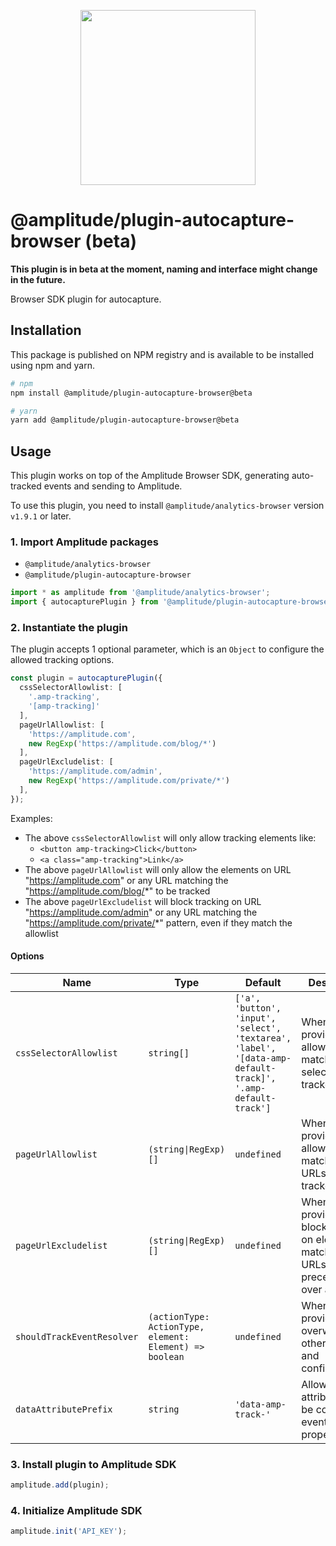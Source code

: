 <p align="center">
  <a href="https://amplitude.com" target="_blank" align="center">
    <img src="https://static.amplitude.com/lightning/46c85bfd91905de8047f1ee65c7c93d6fa9ee6ea/static/media/amplitude-logo-with-text.4fb9e463.svg" width="280">
  </a>
  <br />
</p>

# @amplitude/plugin-autocapture-browser (beta)
**This plugin is in beta at the moment, naming and interface might change in the future.**

Browser SDK plugin for autocapture.

## Installation

This package is published on NPM registry and is available to be installed using npm and yarn.

```sh
# npm
npm install @amplitude/plugin-autocapture-browser@beta

# yarn
yarn add @amplitude/plugin-autocapture-browser@beta
```

## Usage

This plugin works on top of the Amplitude Browser SDK, generating auto-tracked events and sending to Amplitude.

To use this plugin, you need to install `@amplitude/analytics-browser` version `v1.9.1` or later.

### 1. Import Amplitude packages

* `@amplitude/analytics-browser`
* `@amplitude/plugin-autocapture-browser`

```typescript
import * as amplitude from '@amplitude/analytics-browser';
import { autocapturePlugin } from '@amplitude/plugin-autocapture-browser';
```

### 2. Instantiate the plugin

The plugin accepts 1 optional parameter, which is an `Object` to configure the allowed tracking options.

```typescript
const plugin = autocapturePlugin({
  cssSelectorAllowlist: [
    '.amp-tracking',
    '[amp-tracking]'
  ],
  pageUrlAllowlist: [
    'https://amplitude.com',
    new RegExp('https://amplitude.com/blog/*')
  ],
  pageUrlExcludelist: [
    'https://amplitude.com/admin',
    new RegExp('https://amplitude.com/private/*')
  ],
});
```

Examples:
- The above `cssSelectorAllowlist` will only allow tracking elements like:
    - `<button amp-tracking>Click</button>`
    - `<a class="amp-tracking">Link</a>`
- The above `pageUrlAllowlist` will only allow the elements on URL "https://amplitude.com" or any URL matching the "https://amplitude.com/blog/*" to be tracked
- The above `pageUrlExcludelist` will block tracking on URL "https://amplitude.com/admin" or any URL matching the "https://amplitude.com/private/*" pattern, even if they match the allowlist

#### Options

|Name|Type|Default|Description|
|-|-|-|-|
|`cssSelectorAllowlist`|`string[]`|`['a', 'button', 'input', 'select', 'textarea', 'label', '[data-amp-default-track]', '.amp-default-track']`| When provided, only allow elements matching any selector to be tracked. |
|`pageUrlAllowlist`|`(string\|RegExp)[]`|`undefined`| When provided, only allow elements matching URLs to be tracked. |
|`pageUrlExcludelist`|`(string\|RegExp)[]`|`undefined`| When provided, block tracking on elements matching URLs. Takes precedence over allowlist. |
|`shouldTrackEventResolver`|`(actionType: ActionType, element: Element) => boolean`|`undefined`| When provided, overwrite all other allowlists and configurations. |
|`dataAttributePrefix`|`string`|`'data-amp-track-'`| Allow data attributes to be collected in event property. |

### 3. Install plugin to Amplitude SDK

```typescript
amplitude.add(plugin);
```

### 4. Initialize Amplitude SDK

```typescript
amplitude.init('API_KEY');
```
